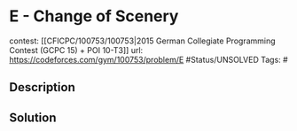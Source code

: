 # E - Change of Scenery

contest: [[CFICPC/100753/100753|2015 German Collegiate Programming Contest (GCPC 15) + POI 10-T3]]
url: https://codeforces.com/gym/100753/problem/E
#Status/UNSOLVED
Tags: #

## Description

## Solution

